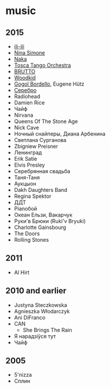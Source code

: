 # music

## 2015

- [ili-ili](/2015/ili-ili.md)
- [Nina Simone](/2015/nina-simone.md)
- [Naka](/2015/naka.md)
- [Tosca Tango Orchestra](/2015/tosca-tango-orchestra.md)
- [BRUTTO](/2015/brutto.md)
- [Woodkid](/2015/woodkid.md)
- [Gogol Bordello](/2015/gogol-bordello.md), Eugene Hütz
- [Серебро](/2015/serebro.md)
- Radiohead
- Damien Rice
- Чайф
- Nirvana
- Queens Of The Stone Age
- Nick Cave
- Ночный снайперы, Диана Арбенина
- Светлана Сурганова
- Zbigniew Preisner
- Ленинград
- Erik Satie
- Elvis Presley
- Серебрянная свадьба
- Таня-Таня
- Аукцыон
- Dakh Daughters Band
- Regina Spektor
- ДДТ
- Pianoбой
- Океан Ельзи, Вакарчук
- Руки'в Брюки (Ruki'v Bryuki)
- Charlotte Gainsbourg
- The Doors
- Rolling Stones

## 2011

- Al Hirt

## 2010 and earlier

- Justyna Steczkowska
- Agnieszka Włodarczyk
- Ani DiFranco
- CAN
  - She Brings The Rain
- Я нарадзіўся тут
- Чайф

## 2005

- 5'nizza
- Сплин
